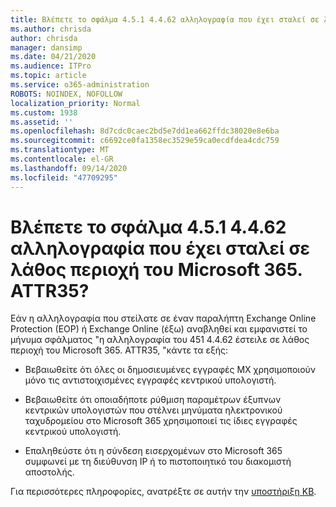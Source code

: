```yaml
---
title: Βλέπετε το σφάλμα 4.5.1 4.4.62 αλληλογραφία που έχει σταλεί σε λάθος περιοχή του Microsoft 365. ATTR35?
ms.author: chrisda
author: chrisda
manager: dansimp
ms.date: 04/21/2020
ms.audience: ITPro
ms.topic: article
ms.service: o365-administration
ROBOTS: NOINDEX, NOFOLLOW
localization_priority: Normal
ms.custom: 1938
ms.assetid: ''
ms.openlocfilehash: 8d7cdc0caec2bd5e7dd1ea662ffdc38020e8e6ba
ms.sourcegitcommit: c6692ce0fa1358ec3529e59ca0ecdfdea4cdc759
ms.translationtype: MT
ms.contentlocale: el-GR
ms.lasthandoff: 09/14/2020
ms.locfileid: "47709295"
---
```

# <a name="are-you-seeing-error-451-4462-mail-sent-to-the-wrong-microsoft-365-region-attr35"></a>Βλέπετε το σφάλμα 4.5.1 4.4.62 αλληλογραφία που έχει σταλεί σε λάθος περιοχή του Microsoft 365. ATTR35?

Εάν η αλληλογραφία που στείλατε σε έναν παραλήπτη Exchange Online Protection (EOP) ή Exchange Online (έξω) αναβληθεί και εμφανιστεί το μήνυμα σφάλματος "η αλληλογραφία του 451 4.4.62 έστειλε σε λάθος περιοχή του Microsoft 365. ATTR35, "κάντε τα εξής:

- Βεβαιωθείτε ότι όλες οι δημοσιευμένες εγγραφές MX χρησιμοποιούν μόνο τις αντιστοιχισμένες εγγραφές κεντρικού υπολογιστή.

- Βεβαιωθείτε ότι οποιαδήποτε ρύθμιση παραμέτρων έξυπνων κεντρικών υπολογιστών που στέλνει μηνύματα ηλεκτρονικού ταχυδρομείου στο Microsoft 365 χρησιμοποιεί τις ίδιες εγγραφές κεντρικού υπολογιστή.

- Επαληθεύστε ότι η σύνδεση εισερχομένων στο Microsoft 365 συμφωνεί με τη διεύθυνση IP ή το πιστοποιητικό του διακομιστή αποστολής.

Για περισσότερες πληροφορίες, ανατρέξτε σε αυτήν την [υποστήριξη KB](https://support.microsoft.com/help/4057301/attr35-response-code-when-mail-is-sent-to-eop-exo).
